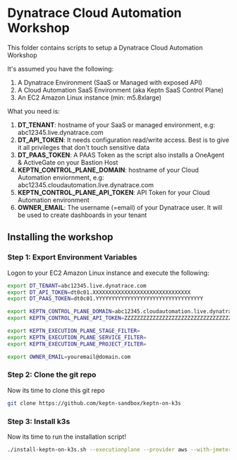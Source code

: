 # Dynatrace Cloud Automation Workshop

This folder contains scripts to setup a Dynatrace Cloud Automation Workshop

It's assumed you have the following:
1. A Dynatrace Environment (SaaS or Managed with exposed API)
2. A Cloud Automation SaaS Environment (aka Keptn SaaS Control Plane)
3. An EC2 Amazon Linux instance (min: m5.8xlarge)

What you need is:
1. **DT_TENANT**: hostname of your SaaS or managed environment, e.g: abc12345.live.dynatrace.com
2. **DT_API_TOKEN**: It needs configuration read/write access. Best is to give it all privileges that don't touch sensitive data
3. **DT_PAAS_TOKEN**: A PAAS Token as the script also installs a OneAgent & ActiveGate on your Bastion Host
4. **KEPTN_CONTROL_PLANE_DOMAIN**: hostname of your Cloud Automation enviornment, e.g: abc12345.cloudautomation.live.dynatrace.com
5. **KEPTN_CONTROL_PLANE_API_TOKEN**: API Token for your Cloud Automation environment
6. **OWNER_EMAIL**: The username (=email) of your Dynatrace user. It will be used to create dashboards in your tenant

## Installing the workshop

### Step 1: Export Environment Variables

Logon to your EC2 Amazon Linux instance and execute the following:

```bash
export DT_TENANT=abc12345.live.dynatrace.com
export DT_API_TOKEN=dt0c01.XXXXXXXXXXXXXXXXXXXXXXXXXXXXXXX
export DT_PAAS_TOKEN=dt0c01.YYYYYYYYYYYYYYYYYYYYYYYYYYYYYYYYYY

export KEPTN_CONTROL_PLANE_DOMAIN=abc12345.cloudautomation.live.dynatrace.com
export KEPTN_CONTROL_PLANE_API_TOKEN=ZZZZZZZZZZZZZZZZZZZZZZZZZZZZZZZZZZZZZZZZZZZ

export KEPTN_EXECUTION_PLANE_STAGE_FILTER=
export KEPTN_EXECUTION_PLANE_SERVICE_FILTER=
export KEPTN_EXECUTION_PLANE_PROJECT_FILTER=

export OWNER_EMAIL=youremail@domain.com
```

### Step 2: Clone the git repo

Now its time to clone this git repo
```bash
git clone https://github.com/keptn-sandbox/keptn-on-k3s
```

### Step 3: Install k3s

Now its time to run the installation script!
```bash
./install-keptn-on-k3s.sh --executionplane --provider aws --with-jmeter --with-genericexec --with-monaco --with-gitea --use-nip
```